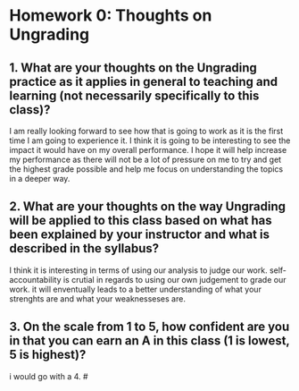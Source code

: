 # Homework 0: Thoughts on Ungrading

## 1. What are your thoughts on the Ungrading practice as it applies in general to teaching and learning (not necessarily specifically to this class)?

I am really looking forward to see how that is going to work as it is the first time I am going to experience it. I think it is going to be interesting to see the impact it would have on my overall performance. I hope it will help increase my performance as there will not be a lot of pressure on me to try and get the highest grade possible and help me focus on understanding the topics in a deeper way.

## 2. What are your thoughts on the way Ungrading will be applied to this class based on what has been explained by your instructor and what is described in the syllabus?

I think it is interesting in terms of using our analysis to judge our work. self-accountability is crutial in regards to using our own judgement to grade our work. it will enventually leads to a better understanding of what your strenghts are and what your weaknesseses are.

## 3. On the scale from 1 to 5, how confident are you in that you can earn an A in this class (1 is lowest, 5 is highest)?
 i would go with a 4. 
\#